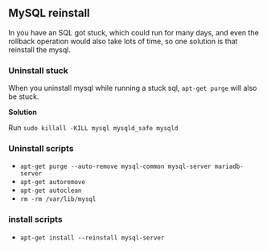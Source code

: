 ## MySQL reinstall

In you have an SQL got stuck, which could run for many days, and even the rollback operation would also take lots of time, so one solution is that reinstall the mysql.

### Uninstall stuck

When you uninstall mysql while running a stuck sql, `apt-get purge` will also be stuck.

**Solution**

Run `sudo killall -KILL mysql mysqld_safe mysqld`

### Uninstall scripts

* `apt-get purge --auto-remove mysql-common mysql-server mariadb-server`
* `apt-get autoremove`
* `apt-get autoclean`
* `rm -rm /var/lib/mysql`

### install scripts

* `apt-get install --reinstall mysql-server`